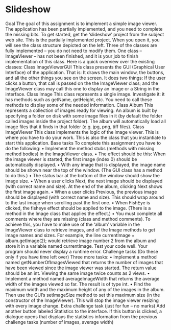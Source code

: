 # Slideshow
Goal
The goal of this assignment is to implement a simple image viewer.
The application has been partially implemented, and you need to complete the missing bits.
To get started, get the ‘slideshow’ project
from the subject web site. This is the partially
implemented project. When you open it, you
will see the class structure depicted on the left.
Three of the classes are fully implemented –
you do not need to modify them. One class –
ImageViewer – has not been finished, and it is
your job to finish implementation of this class.
Here is a quick overview over the existing
classes:
Class ImageViewerGUI
This class presents the GUI (Graphical User
Interface) of the application. That is: It draws the main window, the buttons, and all the other things you see
on the screen. It does two things: If the user clicks a button, that call is passed on the the ImageViewer class;
and the ImageViewer class may call this one to display an image or a String in the interface.
Class Image
This class represents a single image. Investigate it: it has methods such as getName, getHeight, etc. You need
to call these methods to display some of the needed information.
Class Album
This represents a collection of images ready for viewing. An album is built by specifying a folder on disk with
some image files in it (by default the folder called images inside the project folder). The album will automatically load all image files that it finds in that folder (e.g. jpg, png, tiff files).
Class ImageViewer
This class implements the logic of the image viewer. This is where you have to do your work. This is also the
class that you instantiate to start this application.
Base tasks
To complete this assignment you have to do the following:
• Implement the method stubs (methods with missing method bodies) in the ImageViewer class.
• The effect should be this: When the image viewer is started, the first image (index 0) should be automatically displayed.
• With any image that is displayed, the image name should be shown near the top of the window. (The
GUI class has a method to do this.)
• The status bar at the bottom of the window should show the image size.
• When a user clicks Next, the next image should be displayed (with correct name and size). At the end
of the album, clicking Next shows the first image again.
• When a user clicks Previous, the previous image should be displayed (with correct name and size).
This should wrap around to the last image when scrolling past the first one.
• When FishEye is clicked, the fisheye effect should be applied to the image. (There is a method in the
Image class that applies the effect.)
• You must complete all comments where they are missing (class and method comments).
To achieve this, you have to make use of the ‘album’ variable in the ImageViewer class to retrieve images,
and of the Image methods to get image names and sizes. For example, the line
currentImage = album.getImage(2);
would retrieve image number 2 from the album and store it in a variable named currentImage. Test your code
well. Your program should never display a runtime error.
Challenge tasks (Do these only if you have time left over)
Three more tasks:
• Implement a method named getNumberOfImagesViewed that returns the number of images that have
been viewed since the image viewer was started. The return value should be an int. Viewing the same
image twice counts as 2 views.
• Implement a method named averageImageWidth that returns the average width of the images viewed
so far. The result is of type int.
• Find the maximum width and the maximum height of any of the images in the album. Then use the
GUI’s setImageSize method to set this maximum size (in the constructor of the ImageViewer). This
will stop the image viewer resizing with every image change.
Extra challenge task (just for fun – no marks)
Add another button labeled Statistics to the interface. If this button is clicked, a dialogue opens that displays
the statistics information from the previous challenge tasks (number of images, average width)
